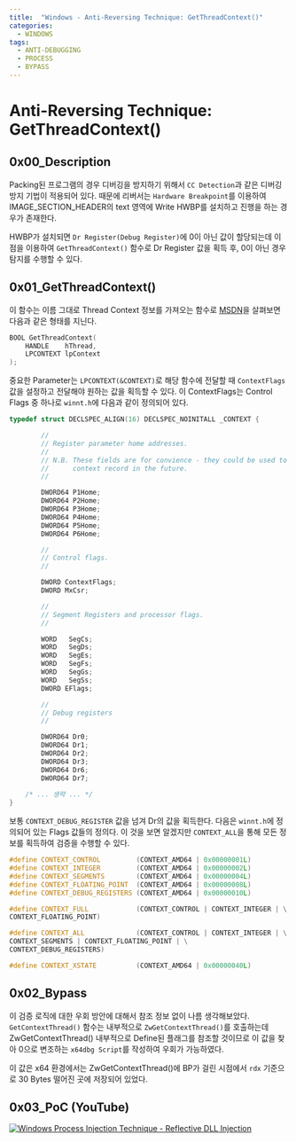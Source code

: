 ```yaml
---
title:  "Windows - Anti-Reversing Technique: GetThreadContext()"
categories:
  - WINDOWS
tags:
  - ANTI-DEBUGGING
  - PROCESS
  - BYPASS
---
```

# Anti-Reversing Technique: GetThreadContext()
## 0x00_Description
Packing된 프로그램의 경우 디버깅을 방지하기 위해서 `CC Detection`과 같은 디버깅 방지 기법이 적용되어 있다. 때문에 리버서는 `Hardware Breakpoint`를 이용하여 IMAGE_SECTION_HEADER의 text 영역에 Write HWBP를 설치하고 진행을 하는 경우가 존재한다.  

HWBP가 설치되면 `Dr Register(Debug Register)`에 0이 아닌 값이 할당되는데 이 점을 이용하여 `GetThreadContext()` 함수로 Dr Register 값을 획득 후, 0이 아닌 경우 탐지를 수행할 수 있다.

## 0x01_GetThreadContext()

이 함수는 이름 그대로 Thread Context 정보를 가져오는 함수로 [MSDN](https://docs.microsoft.com/en-us/windows/desktop/api/processthreadsapi/nf-processthreadsapi-getthreadcontext)을 살펴보면 다음과 같은 형태를 지닌다.

```c++
BOOL GetThreadContext(
    HANDLE    hThread,
    LPCONTEXT lpContext
);
```

중요한 Parameter는 `LPCONTEXT(&CONTEXT)`로 해당 함수에 전달할 때 `ContextFlags` 값을 설정하고 전달해야 원하는 값을 획득할 수 있다. 이 ContextFlags는 Control Flags 중 하나로 `winnt.h`에 다음과 같이 정의되어 있다.

```c++
typedef struct DECLSPEC_ALIGN(16) DECLSPEC_NOINITALL _CONTEXT {

        //
        // Register parameter home addresses.
        //
        // N.B. These fields are for convience - they could be used to extend the
        //      context record in the future.
        //

        DWORD64 P1Home;
        DWORD64 P2Home;
        DWORD64 P3Home;
        DWORD64 P4Home;
        DWORD64 P5Home;
        DWORD64 P6Home;

        //
        // Control flags.
        //

        DWORD ContextFlags;
        DWORD MxCsr;

        //
        // Segment Registers and processor flags.
        //

        WORD   SegCs;
        WORD   SegDs;
        WORD   SegEs;
        WORD   SegFs;
        WORD   SegGs;
        WORD   SegSs;
        DWORD EFlags;

        //
        // Debug registers
        //

        DWORD64 Dr0;
        DWORD64 Dr1;
        DWORD64 Dr2;
        DWORD64 Dr3;
        DWORD64 Dr6;
        DWORD64 Dr7;
    
    /* ... 생략 ... */
}
```

보통 `CONTEXT_DEBUG_REGISTER` 값을 넘겨 Dr의 값을 획득한다. 다음은 `winnt.h`에 정의되어 있는 Flags 값들의 정의다. 이 것을 보면 알겠지만 `CONTEXT_ALL`을 통해 모든 정보를 획득하여 검증을 수행할 수 있다.

```c++
#define CONTEXT_CONTROL         (CONTEXT_AMD64 | 0x00000001L)
#define CONTEXT_INTEGER         (CONTEXT_AMD64 | 0x00000002L)
#define CONTEXT_SEGMENTS        (CONTEXT_AMD64 | 0x00000004L)
#define CONTEXT_FLOATING_POINT  (CONTEXT_AMD64 | 0x00000008L)
#define CONTEXT_DEBUG_REGISTERS (CONTEXT_AMD64 | 0x00000010L)

#define CONTEXT_FULL            (CONTEXT_CONTROL | CONTEXT_INTEGER | \
CONTEXT_FLOATING_POINT)

#define CONTEXT_ALL             (CONTEXT_CONTROL | CONTEXT_INTEGER | \
CONTEXT_SEGMENTS | CONTEXT_FLOATING_POINT | \
CONTEXT_DEBUG_REGISTERS)

#define CONTEXT_XSTATE          (CONTEXT_AMD64 | 0x00000040L)
```

## 0x02_Bypass

이 검증 로직에 대한 우회 방안에 대해서 참조 정보 없이 나름 생각해보았다. `GetContextThread()` 함수는 내부적으로 `ZwGetContextThread()`를 호출하는데 ZwGetContextThread() 내부적으로 Define된 플래그를 참조할 것이므로 이 값을 찾아 0으로 변조하는 `x64dbg Script`를 작성하여 우회가 가능하였다.

이 값은 x64 환경에서는 ZwGetContextThread()에 BP가 걸린 시점에서 `rdx` 기준으로 30 Bytes 떨어진 곳에 저장되어 있었다.

## 0x03_PoC (YouTube)
[![Windows Process Injection Technique - Reflective DLL Injection](http://img.youtube.com/vi/VATsQVuymXo/0.jpg)](https://youtu.be/VATsQVuymXo?t=0s) 

